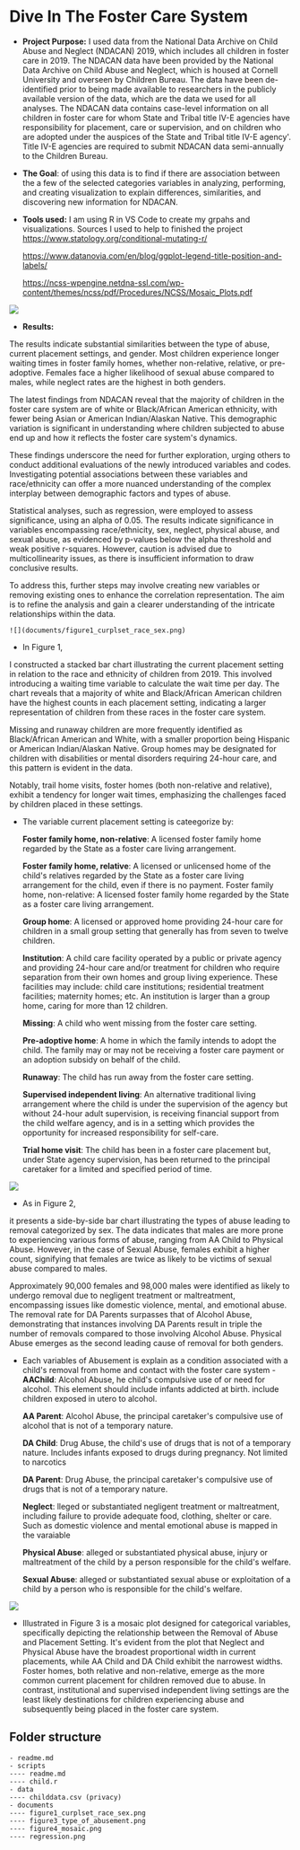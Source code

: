 # Dive In The Foster Care System

- __Project Purpose:__ I used data from the National Data Archive on Child Abuse and Neglect (NDACAN) 2019, which includes all children in foster care in 2019. The NDACAN data have been provided by the National Data Archive on Child Abuse and Neglect, which is housed at Cornell University and overseen by Children Bureau. The data have been de-identified prior to being made available to researchers in the publicly available version of the data, which are the data we used for all analyses. The NDACAN data contains case-level information on all children in foster care for whom State and Tribal title IV-E agencies have responsibility for placement, care or supervision, and on children who are adopted under the auspices of the State and Tribal title IV-E agency'. Title IV-E agencies are required to submit NDACAN data semi-annually to the Children Bureau. 

- __The Goal__: of using this data is to find if there are association between the a few of the selected categories variables in analyzing, performing, and creating visualization to explain differences, similarities, and discovering new information for NDACAN.

- __Tools used:__ I am using R in VS Code to create my grpahs and visualizations. 
Sources I used to help to finished the project
https://www.statology.org/conditional-mutating-r/

    https://www.datanovia.com/en/blog/ggplot-legend-title-position-and-labels/

    https://ncss-wpengine.netdna-ssl.com/wp-content/themes/ncss/pdf/Procedures/NCSS/Mosaic_Plots.pdf


![](documents/regression.png)

- __Results:__
  
The results indicate substantial similarities between the type of abuse, current placement settings, and gender. Most children experience longer waiting times in foster family homes, whether non-relative, relative, or pre-adoptive. Females face a higher likelihood of sexual abuse compared to males, while neglect rates are the highest in both genders.

The latest findings from NDACAN reveal that the majority of children in the foster care system are of white or Black/African American ethnicity, with fewer being Asian or American Indian/Alaskan Native. This demographic variation is significant in understanding where children subjected to abuse end up and how it reflects the foster care system's dynamics.

These findings underscore the need for further exploration, urging others to conduct additional evaluations of the newly introduced variables and codes. Investigating potential associations between these variables and race/ethnicity can offer a more nuanced understanding of the complex interplay between demographic factors and types of abuse.

Statistical analyses, such as regression, were employed to assess significance, using an alpha of 0.05. The results indicate significance in variables encompassing race/ethnicity, sex, neglect, physical abuse, and sexual abuse, as evidenced by p-values below the alpha threshold and weak positive r-squares. However, caution is advised due to multicollinearity issues, as there is insufficient information to draw conclusive results.

To address this, further steps may involve creating new variables or removing existing ones to enhance the correlation representation. The aim is to refine the analysis and gain a clearer understanding of the intricate relationships within the data.
    
    ![](documents/figure1_curplset_race_sex.png)

- In Figure 1,

I constructed a stacked bar chart illustrating the current placement setting in relation to the race and ethnicity of children from 2019. This involved introducing a waiting time variable to calculate the wait time per day. The chart reveals that a majority of white and Black/African American children have the highest counts in each placement setting, indicating a larger representation of children from these races in the foster care system.

Missing and runaway children are more frequently identified as Black/African American and White, with a smaller proportion being Hispanic or American Indian/Alaskan Native. Group homes may be designated for children with disabilities or mental disorders requiring 24-hour care, and this pattern is evident in the data.

Notably, trail home visits, foster homes (both non-relative and relative), exhibit a tendency for longer wait times, emphasizing the challenges faced by children placed in these settings.
     
- The variable current placement setting is cateegorize by: 

    __Foster family home, non-relative__: A licensed foster family home regarded by the State as a foster care living arrangement.

    __Foster family home, relative__: A licensed or unlicensed home of the child's relatives regarded by the State as a foster care living arrangement for the child, even if there is no payment.
     Foster family home, non-relative: A licensed foster family home regarded by the State as a foster care living arrangement. 
     
    __Group home__: A licensed or approved home providing 24-hour care for children in a small group setting that generally has from seven to twelve children.
     
    __Institution__: A child care facility operated by a public or private agency and providing 24-hour care and/or treatment for children who require separation from their own homes and group living experience. These facilities may include: child care institutions; residential treatment facilities; maternity homes; etc. An institution is larger than a group home, caring for more than 12 children.

    __Missing__: A child who went missing from the foster care setting.
     
    __Pre-adoptive home__: A home in which the family intends to adopt the child. The family may or may not be receiving a foster care payment or an adoption subsidy on behalf of the child. 

    __Runaway__: The child has run away from the foster care setting. 

    __Supervised independent living__: An alternative traditional living arrangement where the child is under the supervision of the agency but without 24-hour adult supervision, is receiving financial support from the child welfare agency, and is in a setting which provides the opportunity for increased responsibility for self-care. 

    __Trial home visit__: The child has been in a foster care placement but, under State agency supervision, has been returned to the principal caretaker for a limited and specified period of time.





![](documents/figure3_type_of_abusement.png)

-  As in Figure 2,

it presents a side-by-side bar chart illustrating the types of abuse leading to removal categorized by sex. The data indicates that males are more prone to experiencing various forms of abuse, ranging from AA Child to Physical Abuse. However, in the case of Sexual Abuse, females exhibit a higher count, signifying that females are twice as likely to be victims of sexual abuse compared to males.

Approximately 90,000 females and 98,000 males were identified as likely to undergo removal due to negligent treatment or maltreatment, encompassing issues like domestic violence, mental, and emotional abuse. The removal rate for DA Parents surpasses that of Alcohol Abuse, demonstrating that instances involving DA Parents result in triple the number of removals compared to those involving Alcohol Abuse. Physical Abuse emerges as the second leading cause of removal for both genders.


- Each variables of Abusement is explain as a condition associated with a child's removal from home and contact with the foster care system -  
    __AAChild__: Alcohol Abuse, he child's compulsive use of or need for alcohol. This element should include infants addicted at birth. include children exposed in utero to alcohol.

    __AA Parent__: Alcohol Abuse, the principal caretaker's compulsive use of alcohol that is not of a temporary nature.

    __DA Child__: Drug Abuse, the child's use of drugs that is not of a temporary nature. Includes infants exposed to drugs during pregnancy. Not limited to narcotics

    __DA Parent__: Drug Abuse, the principal caretaker's compulsive use of drugs that is not of a temporary nature.

    __Neglect__: lleged or substantiated negligent treatment or maltreatment, including failure to provide adequate food, clothing, shelter or care. Such as domestic violence and mental emotional abuse is mapped in the varaiable

    __Physical Abuse__: alleged or substantiated physical abuse, injury or maltreatment of the child by a person responsible for the child's welfare.

    __Sexual Abuse__: alleged or substantiated sexual abuse or exploitation of a child by a person who is responsible for the child's welfare.

![](documents/figure4_mosaic.png)


- Illustrated in Figure 3 is a mosaic plot designed for categorical variables, specifically depicting the relationship between the Removal of Abuse and Placement Setting. It's evident from the plot that Neglect and Physical Abuse have the broadest proportional width in current placements, while AA Child and DA Child exhibit the narrowest widths. Foster homes, both relative and non-relative, emerge as the more common current placement for children removed due to abuse. In contrast, institutional and supervised independent living settings are the least likely destinations for children experiencing abuse and subsequently being placed in the foster care system.






## Folder structure

```
- readme.md
- scripts
---- readme.md 
---- child.r
- data 
---- childdata.csv (privacy)
- documents
---- figure1_curplset_race_sex.png
---- figure3_type_of_abusement.png
---- figure4_mosaic.png
---- regression.png
```
